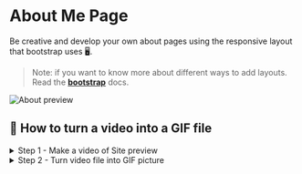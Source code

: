 # About Me Page

Be creative and develop your own about pages using the responsive layout that bootstrap uses 🖥.

> Note: if you want to know more about different ways to add layouts. Read the **[bootstrap](https://getbootstrap.com/docs/5.3/layout/grid/)** docs.

<div align=“left”>
  <img src="https://github.com/andresmgomez/about-me-page-template/blob/main/screenshot/about.gif" alt="About preview" width="600px" />
</div>

## 🎥 How to turn a video into a GIF file

<details>
  <summary>Step 1 - Make a video of Site preview</summary>

  1. If you are using a Mac computer, open **App Store** and search for <h4>[Tap Record](https://apps.apple.com/us/app/taprecord-screen-recorder/id1624223891?mt=12) Screen recorder. <h4> 

  <div align="left">
    <img src="https://github.com/andresmgomez/about-me-page-template/blob/main/screenshot/record/step1.png" alt="Step 1" width="600px" height="800px />
  </div>


  2. After installing it, open and choose the **Record Screen** 

  <div align="left">
    <img src="https://github.com/andresmgomez/about-me-page-template/blob/main/screenshot/record/step2.png" alt="Step 1" width="600px" height="800px />
  </div>

  3. Then select the recording screen area, and adjust the
  margins

  <div align="left">
    <img src="https://github.com/andresmgomez/about-me-page-template/blob/main/screenshot/record/step3.png" alt="Step 2" width="600px" height="800px />
  </div>

  4. Click the 📂 icon and see if you have a <em>.MP4 video file</em>

</details>

<details>
  <summary>Step 2 - Turn video file into GIF picture</summary>

  1. Go to this site <h4>[Ezgig](https://ezgif.com/video-to-gif)</h4>
  and upload the preview video, by clicking on **Upload video** button.

  <div align="left">
    <img src="https://github.com/andresmgomez/about-me-page-template/blob/main/screenshot/record/step4.png" alt="Step 4" width="600px" height="800px />
  </div>

  2. Now, set up the Start time to 0 and the **End time** to <em> 29 seconds or less</em>

  > Note: If you change the size to <em>800 px</em>, the picture is going to take whole width of the screen.
 
  <div align="left">
    <img src="https://github.com/andresmgomez/about-me-page-template/blob/main/screenshot/record/step5.png" alt="Step 5" width="600px" height="800px />
  </div>

  3. Wait a few minutes, and then **right click** the image and <em>Save image as </em> the <b>[image-name].gif</b>

  <div align="left">
    <img src="https://github.com/andresmgomez/about-me-page-template/blob/main/screenshot/record/step6.png" alt="Step 6" width="600px" height="800px />
  </div>
</details>

## 🚀 Getting Started

Open your terminal, and run the following commands:
```bash
# Clone the repository
$ git clone https://github.com/andresmgomez/about-me-page-template

# Move into the repository
$ cd about-me-page-template

# Install dependencies and run the page
$ npm install && npm start
```
